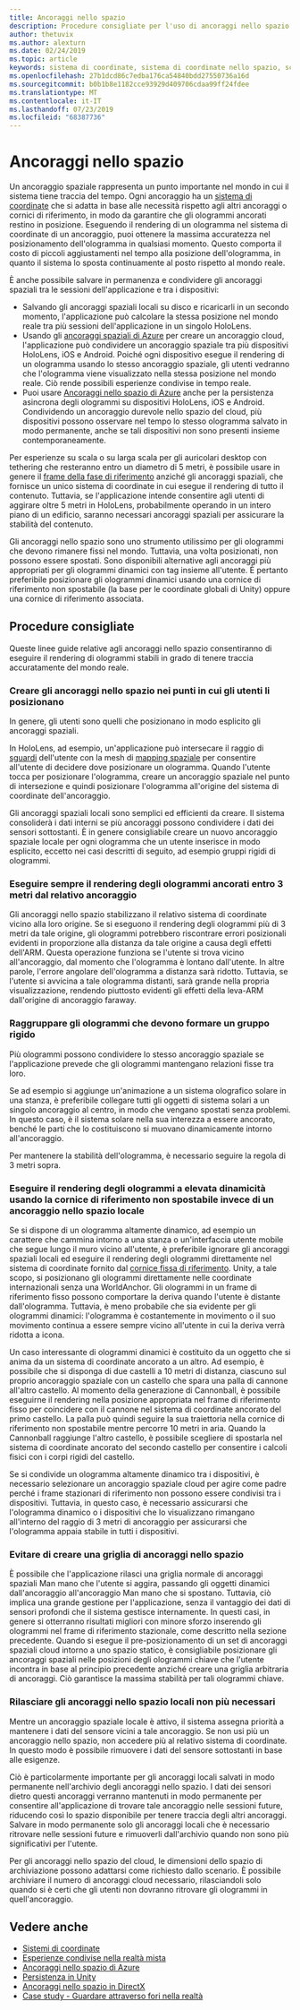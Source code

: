 ```yaml
---
title: Ancoraggi nello spazio
description: Procedure consigliate per l'uso di ancoraggi nello spazio per il rendering di ologrammi stabili.
author: thetuvix
ms.author: alexturn
ms.date: 02/24/2019
ms.topic: article
keywords: sistema di coordinate, sistema di coordinate nello spazio, scala del mondo, mondo, scala, posizione, orientamento, ancoraggio, ancoraggio nello spazio, vincolato al mondo, vincolo con il mondo, persistenza, condivisione
ms.openlocfilehash: 27b1dcd86c7edba176ca54840bdd27550736a16d
ms.sourcegitcommit: b0b1b8e1182cce93929d409706cdaa99ff24fdee
ms.translationtype: MT
ms.contentlocale: it-IT
ms.lasthandoff: 07/23/2019
ms.locfileid: "68387736"
---
```

# <a name="spatial-anchors"></a>Ancoraggi nello spazio

Un ancoraggio spaziale rappresenta un punto importante nel mondo in cui il sistema tiene traccia del tempo. Ogni ancoraggio ha un [sistema di coordinate](coordinate-systems.md) che si adatta in base alle necessità rispetto agli altri ancoraggi o cornici di riferimento, in modo da garantire che gli ologrammi ancorati restino in posizione.  Eseguendo il rendering di un ologramma nel sistema di coordinate di un ancoraggio, puoi ottenere la massima accuratezza nel posizionamento dell'ologramma in qualsiasi momento. Questo comporta il costo di piccoli aggiustamenti nel tempo alla posizione dell'ologramma, in quanto il sistema lo sposta continuamente al posto rispetto al mondo reale.

È anche possibile salvare in permanenza e condividere gli ancoraggi spaziali tra le sessioni dell'applicazione e tra i dispositivi:
* Salvando gli ancoraggi spaziali locali su disco e ricaricarli in un secondo momento, l'applicazione può calcolare la stessa posizione nel mondo reale tra più sessioni dell'applicazione in un singolo HoloLens.
* Usando gli <a href="https://docs.microsoft.com/azure/spatial-anchors/overview" target="_blank">ancoraggi spaziali di Azure</a> per creare un ancoraggio cloud, l'applicazione può condividere un ancoraggio spaziale tra più dispositivi HoloLens, iOS e Android. Poiché ogni dispositivo esegue il rendering di un ologramma usando lo stesso ancoraggio spaziale, gli utenti vedranno che l'ologramma viene visualizzato nella stessa posizione nel mondo reale. Ciò rende possibili esperienze condivise in tempo reale.
* Puoi usare <a href="https://docs.microsoft.com/azure/spatial-anchors/overview" target="_blank">Ancoraggi nello spazio di Azure</a> anche per la persistenza asincrona degli ologrammi su dispositivi HoloLens, iOS e Android. Condividendo un ancoraggio durevole nello spazio del cloud, più dispositivi possono osservare nel tempo lo stesso ologramma salvato in modo permanente, anche se tali dispositivi non sono presenti insieme contemporaneamente.

Per esperienze su scala o su larga scala per gli auricolari desktop con tethering che resteranno entro un diametro di 5 metri, è possibile usare in genere il [frame della fase di riferimento](coordinate-systems.md#stage-frame-of-reference) anziché gli ancoraggi spaziali, che fornisce un unico sistema di coordinate in cui esegue il rendering di tutto il contenuto. Tuttavia, se l'applicazione intende consentire agli utenti di aggirare oltre 5 metri in HoloLens, probabilmente operando in un intero piano di un edificio, saranno necessari ancoraggi spaziali per assicurare la stabilità del contenuto.

Gli ancoraggi nello spazio sono uno strumento utilissimo per gli ologrammi che devono rimanere fissi nel mondo. Tuttavia, una volta posizionati, non possono essere spostati. Sono disponibili alternative agli ancoraggi più appropriati per gli ologrammi dinamici con tag insieme all'utente. È pertanto preferibile posizionare gli ologrammi dinamici usando una cornice di riferimento non spostabile (la base per le coordinate globali di Unity) oppure una cornice di riferimento associata.

## <a name="best-practices"></a>Procedure consigliate

Queste linee guide relative agli ancoraggi nello spazio consentiranno di eseguire il rendering di ologrammi stabili in grado di tenere traccia accuratamente del mondo reale.

### <a name="create-spatial-anchors-where-users-place-them"></a>Creare gli ancoraggi nello spazio nei punti in cui gli utenti li posizionano

In genere, gli utenti sono quelli che posizionano in modo esplicito gli ancoraggi spaziali.

In HoloLens, ad esempio, un'applicazione può intersecare il raggio di [sguardi](gaze.md) dell'utente con la mesh di [mapping spaziale](spatial-mapping.md) per consentire all'utente di decidere dove posizionare un ologramma. Quando l'utente tocca per posizionare l'ologramma, creare un ancoraggio spaziale nel punto di intersezione e quindi posizionare l'ologramma all'origine del sistema di coordinate dell'ancoraggio.

Gli ancoraggi spaziali locali sono semplici ed efficienti da creare. Il sistema consoliderà i dati interni se più ancoraggi possono condividere i dati dei sensori sottostanti. È in genere consigliabile creare un nuovo ancoraggio spaziale locale per ogni ologramma che un utente inserisce in modo esplicito, eccetto nei casi descritti di seguito, ad esempio gruppi rigidi di ologrammi.

### <a name="always-render-anchored-holograms-within-3-meters-of-their-anchor"></a>Eseguire sempre il rendering degli ologrammi ancorati entro 3 metri dal relativo ancoraggio

Gli ancoraggi nello spazio stabilizzano il relativo sistema di coordinate vicino alla loro origine. Se si eseguono il rendering degli ologrammi più di 3 metri da tale origine, gli ologrammi potrebbero riscontrare errori posizionali evidenti in proporzione alla distanza da tale origine a causa degli effetti dell'ARM. Questa operazione funziona se l'utente si trova vicino all'ancoraggio, dal momento che l'ologramma è lontano dall'utente. In altre parole, l'errore angolare dell'ologramma a distanza sarà ridotto. Tuttavia, se l'utente si avvicina a tale ologramma distanti, sarà grande nella propria visualizzazione, rendendo piuttosto evidenti gli effetti della leva-ARM dall'origine di ancoraggio faraway.

### <a name="group-holograms-that-should-form-a-rigid-cluster"></a>Raggruppare gli ologrammi che devono formare un gruppo rigido

Più ologrammi possono condividere lo stesso ancoraggio spaziale se l'applicazione prevede che gli ologrammi mantengano relazioni fisse tra loro.

Se ad esempio si aggiunge un'animazione a un sistema olografico solare in una stanza, è preferibile collegare tutti gli oggetti di sistema solari a un singolo ancoraggio al centro, in modo che vengano spostati senza problemi. In questo caso, è il sistema solare nella sua interezza a essere ancorato, benché le parti che lo costituiscono si muovano dinamicamente intorno all'ancoraggio.

Per mantenere la stabilità dell'ologramma, è necessario seguire la regola di 3 metri sopra.

### <a name="render-highly-dynamic-holograms-using-the-stationary-frame-of-reference-instead-of-a-local-spatial-anchor"></a>Eseguire il rendering degli ologrammi a elevata dinamicità usando la cornice di riferimento non spostabile invece di un ancoraggio nello spazio locale

Se si dispone di un ologramma altamente dinamico, ad esempio un carattere che cammina intorno a una stanza o un'interfaccia utente mobile che segue lungo il muro vicino all'utente, è preferibile ignorare gli ancoraggi spaziali locali ed eseguire il rendering degli ologrammi direttamente nel sistema di coordinate fornito dal [ cornice fissa di riferimento](coordinate-systems.md#stationary-frame-of-reference). Unity, a tale scopo, si posizionano gli ologrammi direttamente nelle coordinate internazionali senza una WorldAnchor. Gli ologrammi in un frame di riferimento fisso possono comportare la deriva quando l'utente è distante dall'ologramma. Tuttavia, è meno probabile che sia evidente per gli ologrammi dinamici: l'ologramma è costantemente in movimento o il suo movimento continua a essere sempre vicino all'utente in cui la deriva verrà ridotta a icona.

Un caso interessante di ologrammi dinamici è costituito da un oggetto che si anima da un sistema di coordinate ancorato a un altro. Ad esempio, è possibile che si disponga di due castelli a 10 metri di distanza, ciascuno sul proprio ancoraggio spaziale con un castello che spara una palla di cannone all'altro castello. Al momento della generazione di Cannonball, è possibile eseguirne il rendering nella posizione appropriata nel frame di riferimento fisso per coincidere con il cannone nel sistema di coordinate ancorato del primo castello. La palla può quindi seguire la sua traiettoria nella cornice di riferimento non spostabile mentre percorre 10 metri in aria. Quando la Cannonball raggiunge l'altro castello, è possibile scegliere di spostarla nel sistema di coordinate ancorato del secondo castello per consentire i calcoli fisici con i corpi rigidi del castello.

Se si condivide un ologramma altamente dinamico tra i dispositivi, è necessario selezionare un ancoraggio spaziale cloud per agire come padre perché i frame stazionari di riferimento non possono essere condivisi tra i dispositivi.  Tuttavia, in questo caso, è necessario assicurarsi che l'ologramma dinamico o i dispositivi che lo visualizzano rimangano all'interno del raggio di 3 metri di ancoraggio per assicurarsi che l'ologramma appaia stabile in tutti i dispositivi.

### <a name="avoid-creating-a-grid-of-spatial-anchors"></a>Evitare di creare una griglia di ancoraggi nello spazio

È possibile che l'applicazione rilasci una griglia normale di ancoraggi spaziali Man mano che l'utente si aggira, passando gli oggetti dinamici dall'ancoraggio all'ancoraggio Man mano che si spostano. Tuttavia, ciò implica una grande gestione per l'applicazione, senza il vantaggio dei dati di sensori profondi che il sistema gestisce internamente. In questi casi, in genere si otterranno risultati migliori con minore sforzo inserendo gli ologrammi nel frame di riferimento stazionale, come descritto nella sezione precedente.
Quando si esegue il pre-posizionamento di un set di ancoraggi spaziali cloud intorno a uno spazio statico, è consigliabile posizionare gli ancoraggi spaziali nelle posizioni degli ologrammi chiave che l'utente incontra in base al principio precedente anziché creare una griglia arbitraria di ancoraggi. Ciò garantisce la massima stabilità per tali ologrammi chiave.

### <a name="release-local-spatial-anchors-you-no-longer-need"></a>Rilasciare gli ancoraggi nello spazio locali non più necessari

Mentre un ancoraggio spaziale locale è attivo, il sistema assegna priorità a mantenere i dati del sensore vicini a tale ancoraggio. Se non usi più un ancoraggio nello spazio, non accedere più al relativo sistema di coordinate. In questo modo è possibile rimuovere i dati del sensore sottostanti in base alle esigenze.

Ciò è particolarmente importante per gli ancoraggi locali salvati in modo permanente nell'archivio degli ancoraggi nello spazio. I dati dei sensori dietro questi ancoraggi verranno mantenuti in modo permanente per consentire all'applicazione di trovare tale ancoraggio nelle sessioni future, riducendo così lo spazio disponibile per tenere traccia degli altri ancoraggi. Salvare in modo permanente solo gli ancoraggi locali che è necessario ritrovare nelle sessioni future e rimuoverli dall'archivio quando non sono più significativi per l'utente.

Per gli ancoraggi nello spazio del cloud, le dimensioni dello spazio di archiviazione possono adattarsi come richiesto dallo scenario. È possibile archiviare il numero di ancoraggi cloud necessario, rilasciandoli solo quando si è certi che gli utenti non dovranno ritrovare gli ologrammi in quell'ancoraggio.

## <a name="see-also"></a>Vedere anche
* [Sistemi di coordinate](coordinate-systems.md)
* [Esperienze condivise nella realtà mista](shared-experiences-in-mixed-reality.md)
* <a href="https://docs.microsoft.com/azure/spatial-anchors" target="_blank">Ancoraggi nello spazio di Azure</a>
* [Persistenza in Unity](persistence-in-unity.md)
* [Ancoraggi nello spazio in DirectX](coordinate-systems-in-directx.md#place-holograms-in-the-world-using-spatial-anchors)
* [Case study - Guardare attraverso fori nella realtà](case-study-looking-through-holes-in-your-reality.md)
